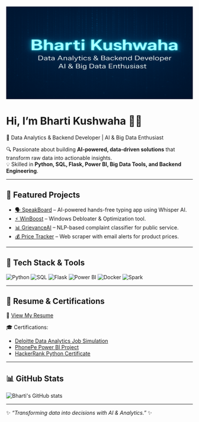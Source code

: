 <p align="center">
  <img src="banner.png" alt="Bharti Kushwaha Banner" width="100%" height="250px" />
</p>

# Hi, I’m Bharti Kushwaha 👩‍💻  
🚀 Data Analytics & Backend Developer | AI & Big Data Enthusiast  

🔍 Passionate about building **AI-powered, data-driven solutions** that transform raw data into actionable insights.  
💡 Skilled in **Python, SQL, Flask, Power BI, Big Data Tools, and Backend Engineering**.  

---

## 🌟 Featured Projects
- [🗣️ SpeakBoard](https://github.com/Bhartikush/SpeakBoard) – AI-powered hands-free typing app using Whisper AI.  
- [⚡ WinBoost](https://github.com/Bhartikush/WinBoost) – Windows Debloater & Optimization tool.  
- [📊 GrievanceAI](https://github.com/Bhartikush/GrievanceAI) – NLP-based complaint classifier for public service.  
- [💰 Price Tracker](https://github.com/Bhartikush/PriceTracker) – Web scraper with email alerts for product prices.  

---

## 🔧 Tech Stack & Tools
![Python](https://img.shields.io/badge/Python-3776AB?style=for-the-badge&logo=python&logoColor=white)
![SQL](https://img.shields.io/badge/SQL-4479A1?style=for-the-badge&logo=postgresql&logoColor=white)
![Flask](https://img.shields.io/badge/Flask-000000?style=for-the-badge&logo=flask&logoColor=white)
![Power BI](https://img.shields.io/badge/PowerBI-F2C811?style=for-the-badge&logo=powerbi&logoColor=black)
![Docker](https://img.shields.io/badge/Docker-2496ED?style=for-the-badge&logo=docker&logoColor=white)
![Spark](https://img.shields.io/badge/Apache_Spark-E25A1C?style=for-the-badge&logo=apachespark&logoColor=white)

---

## 📄 Resume & Certifications
📌 [View My Resume](https://github.com/Bhartikush/Bhartikush/blob/main/Bharti_Data_Analyst.pdf)  

🎓 Certifications:  
- [Deloitte Data Analytics Job Simulation](https://forage-uploads-prod.s3.amazonaws.com/completion-certificates/9PBTqmSxAf6zZTseP/io9DzWKe3PTsiS6GG_9PBTqmSxAf6zZTseP_GYRN8yqYAfrgMenSM_1749493349739_completion_certificate.pdf)  
- [PhonePe Power BI Project](https://drive.google.com/file/d/1G4Nu-8YYzaNaFyLVKEFsCumNwdJUHg5I/view?usp=drivesdk)  
- [HackerRank Python Certificate](https://www.hackerrank.com/certificates/6fd8ed7e6d82)  

---

## 📊 GitHub Stats
![Bharti's GitHub stats](https://github-readme-stats.vercel.app/api?username=Bhartikush&show_icons=true&theme=tokyonight)

---
✨ *“Transforming data into decisions with AI & Analytics.”* ✨
